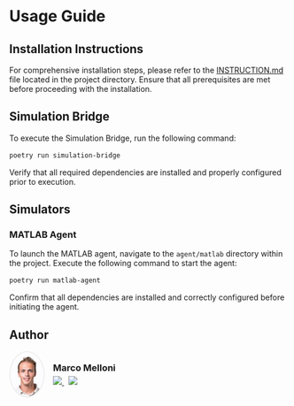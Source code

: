 # Usage Guide

## Installation Instructions

For comprehensive installation steps, please refer to the [INSTRUCTION.md](INSTRUCTION.md) file located in the project directory. Ensure that all prerequisites are met before proceeding with the installation.

## Simulation Bridge

To execute the Simulation Bridge, run the following command:

```bash
poetry run simulation-bridge
```

Verify that all required dependencies are installed and properly configured prior to execution.

## Simulators

### MATLAB Agent

To launch the MATLAB agent, navigate to the `agent/matlab` directory within the project. Execute the following command to start the agent:

```bash
poetry run matlab-agent
```

Confirm that all dependencies are installed and correctly configured before initiating the agent.

## Author

<div align="left" style="display: flex; align-items: center; gap: 15px;">
  <img src="images/profile.jpg" width="60" style="border-radius: 50%; border: 2px solid #eee;"/>
  <div>
    <h3 style="margin: 0;">Marco Melloni</h3>
    <div style="margin-top: 5px;">
      <a href="https://www.linkedin.com/in/marco-melloni/">
        <img src="https://img.shields.io/badge/LinkedIn-Connect-blue?style=flat-square&logo=linkedin"/>
      </a>
      <a href="https://github.com/marcomelloni" style="margin-left: 8px;">
        <img src="https://img.shields.io/badge/GitHub-Profile-black?style=flat-square&logo=github"/>
      </a>
    </div>
  </div>
</div>
